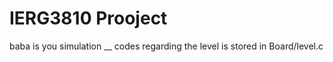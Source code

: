 # IERG3810 Prooject
 baba is you simulation __
 codes regarding the level is stored in Board/level.c
